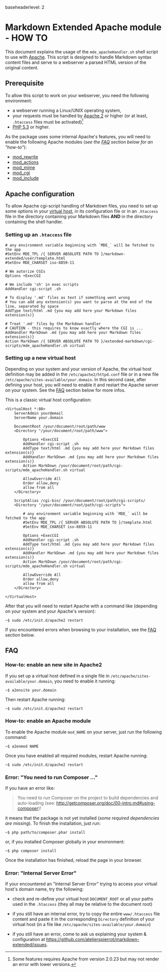 baseheaderlevel: 2

Markdown Extended Apache module - HOW TO
========================================

This document explains the usage of the `mde_apacheHandler.sh` shell script to use with
[Apache](http://www.apache.org/). This script is designed to handle Markdown syntax content
files and serve to a webserver a parsed HTML version of the original content.


## Prerequisite

To allow this script to work on your webserver, you need the following environment:

-   a webserver running a Linux/UNIX operating system,
-   your requests must be handled by [Apache 2](http://httpd.apache.org/) or higher
    (or at least, `.htaccess` files must be activated)[^1]
-   [PHP 5.3](http://php.net/) or higher.

As the package uses some internal Apache's features, you will need to enable the following
Apache modules (*see the [FAQ](#faq) section below for an "how-to"*):

-   [mod_rewrite](http://httpd.apache.org/docs/2.2/en/mod/mod_rewrite.html)
-   [mod_actions](http://httpd.apache.org/docs/trunk/en/mod/mod_actions.html)
-   [mod_mime](http://httpd.apache.org/docs/2.2/en/mod/mod_mime.html)
-   [mod_cgi](http://httpd.apache.org/docs/2.2/en/mod/mod_cgi.html)
-   [mod_include](http://httpd.apache.org/docs/2.2/mod/mod_include.html)


## Apache configuration

To allow Apache cgi-script handling of Markdown files, you need to set up some options in
your [virtual host](http://httpd.apache.org/docs/2.2/en/vhosts/), in its configuration file
or in an `.htaccess` file in the directory containing your Markdown files **AND** in the 
directory containing the shell handler.

### Setting up an `.htaccess` file

    # any environment variable beginning with `MDE_` will be fetched to the app
    #SetEnv MDE_TPL /{ SERVER ABSOLUTE PATH TO }/markdown-extended/user/template.html
    #SetEnv MDE_CHARSET iso-8859-11

    # We autorize CGIs
    Options +ExecCGI

    # We include 'sh' in exec scripts
    AddHandler cgi-script .sh

    # To display '.md' files as text if something went wrong
    # You can add any extension(s) you want to parse at the end of the line, separated by space
    AddType text/html .md {you may add here your Markdown files extension(s)}

    # Treat '.md' files by the Markdown handler
    # CAUTION - this requires to know exactly where the CGI is ...
    AddHandler MarkDown .md {you may add here your Markdown files extension(s)}
    Action MarkDown /{ SERVER ABSOLUTE PATH TO }/extended-markdown/cgi-scripts/mde_apacheHandler.sh virtual


### Setting up a new virtual host

Depending on your system and your version of Apache, the virtual host definition may be added
in the `/etc/apache2/httpd.conf` file or in a new file `/etc/apache/sites-available/your.domain`.
In this second case, after defining your host, you will need to enable it and restart the
Apache server on your system. See the [FAQ](#faq) section below for more infos.

This is a classic virtual host configuration:

    <VirtualHost *:80>
        ServerAdmin your@email
        ServerName your.domain
    
        DocumentRoot /your/document/root/path/www
        <Directory "/your/document/root/path/www">

            Options +ExecCGI
            AddHandler cgi-script .sh
            AddType text/html .md {you may add here your Markdown files extension(s)}
            AddHandler MarkDown .md {you may add here your Markdown files extension(s)}
            Action MarkDown /your/document/root/path/cgi-scripts/mde_apacheHandler.sh virtual

            AllowOverride All
            Order allow,deny
            allow from all
        </Directory>
    
        ScriptAlias /cgi-bin/ /your/document/root/path/cgi-scripts/
        <Directory "/your/document/root/path/cgi-scripts">

            # any environment variable beginning with `MDE_` will be fetched to the app
            #SetEnv MDE_TPL /{ SERVER ABSOLUTE PATH TO }/template.html
            #SetEnv MDE_CHARSET iso-8859-11

            Options +ExecCGI
            AddHandler cgi-script .sh
            AddType text/html .md {you may add here your Markdown files extension(s)}
            AddHandler MarkDown .md {you may add here your Markdown files extension(s)}
            Action MarkDown /your/document/root/path/cgi-scripts/mde_apacheHandler.sh virtual

            AllowOverride All
            Order allow,deny
            allow from all
        </Directory>    

    </VirtualHost>

After that you will need to restart Apache with a command like (depending on your
system and your Apache's version):

    ~$ sudo /etc/init.d/apache2 restart

If you encountered errors when browsing to your installation, see the [FAQ](#faq) section below.


## FAQ

### How-to: enable an new site in Apache2

If you set up a virtual host defined in a single file in `/etc/apache/sites-available/your.domain`,
you need to enable it running:

    ~$ a2ensite your.domain

Then restart Apache running:

    ~$ sudo /etc/init.d/apache2 restart

### How-to: enable an Apache module

To enable the Apache module `mod_NAME` on your server, just run the following command:

    ~$ a2enmod NAME

Once you have enabled all required modules, restart Apache running:

    ~$ sudo /etc/init.d/apache2 restart

### Error: "You need to run Composer ..."

If you have an error like:

>    You need to run Composer on the project to build dependencies and auto-loading
>    (see: http://getcomposer.org/doc/00-intro.md#using-composer)!

it means that the package is not yet installed (*some required dependencies are missing*).
To finish the installation, just run:

    ~$ php path/to/composer.phar install

or, if you installed Composer globally in your environment:

    ~$ php composer install

Once the installation has finished, reload the page in your browser.

### Error: "Internal Server Error"

If your encountered an "Internal Server Error" trying to access your 
virtual host's domain name, try the following:

-   check and re-define your virtual host `DOCUMENT_ROOT` or all your paths used in the 
    `.htaccess` (they all may be relative to the document root)

-   if you still have an internal error, try to copy the entire `www/.htaccess` file content
    and paste it in the corresponding `Directory` definition of your virtual host (in a file
    like `/etc/apache/sites-available/your.domain`)

-   if you still have an error, come to ask us explaining your system & configuration at
    <https://github.com/atelierspierrot/markdown-extended/issues>.


[^1]: Some features requires Apache from version 2.0.23 but may not render an error with
lower versions.